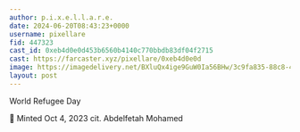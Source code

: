 ```yaml
---
author: p.i.x.e.l.l.a.r.e.
date: 2024-06-20T08:43:23+0000
username: pixellare
fid: 447323
cast_id: 0xeb4d0e0d453b6560b4140c770bbdb83df04f2715
cast: https://farcaster.xyz/pixellare/0xeb4d0e0d
image: https://imagedelivery.net/BXluQx4ige9GuW0Ia56BHw/3c9fa835-88c8-463b-8e36-87ddcdf41800/original
layout: post
---
```


World Refugee Day

🏴
Minted Oct 4, 2023
cit. Abdelfetah Mohamed

<img src='https://imagedelivery.net/BXluQx4ige9GuW0Ia56BHw/3c9fa835-88c8-463b-8e36-87ddcdf41800/original' alt='' referrerpolicy='no-referrer'/>
